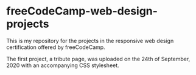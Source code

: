 # freeCodeCamp-web-design-projects
This is my repository for the projects in the responsive web design certification offered by freeCodeCamp.

The first project, a tribute page, was uploaded on the 24th of September, 2020 with an accompanying CSS stylesheet. 
